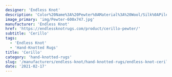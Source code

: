 ```yaml
---
designer: 'Endless Knot'
description: 'Color%20Name%3A%20Pewter%0AMaterial%3A%20Wool/Silk%0APile%3A%20CutStyle%3A%20Abstract'
image_primary: 'img/Pewter-600x747.jpg'
manufacturer: 'Endless Knot'
href: 'https://endlessknotrugs.com/product/cerillo-pewter/'
subtitle: 'Cerillo'
tags:
  - 'Endless Knot'
  - 'Hand-Knotted Rugs'
title: 'Cerillo'
category: 'hand-knotted-rugs'
slug: '/manufacturers/endless-knot/hand-knotted-rugs/endless-knot-cerillo'
date: '2021-02-17'
---
```

